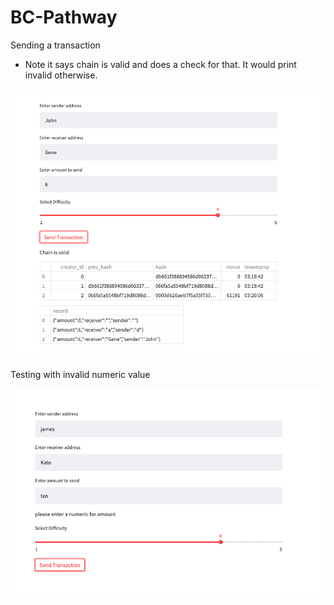 # BC-Pathway


Sending a transaction

- Note it says chain is valid and does a check for that. It would print invalid otherwise.


![Image](Images/img_1.png "Image")

Testing with invalid numeric value


![Image](Images/img_3.png "Image")